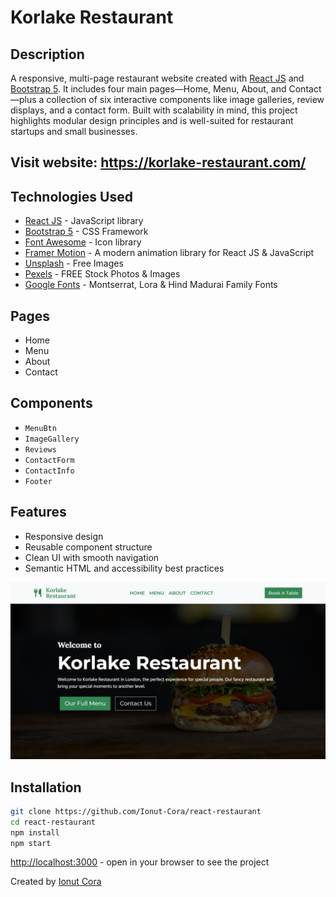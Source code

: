 # Korlake Restaurant

## Description
A responsive, multi-page restaurant website created with [React JS](https://react.dev/) and [Bootstrap 5](https://getbootstrap.com/). It includes four main pages—Home, Menu, About, and Contact—plus a collection of six interactive components like image galleries, review displays, and a contact form. Built with scalability in mind, this project highlights modular design principles and is well-suited for restaurant startups and small businesses.

## Visit website: https://korlake-restaurant.com/

## Technologies Used
- [React JS](https://react.dev/) - JavaScript library
- [Bootstrap 5](https://getbootstrap.com/) - CSS Framework
- [Font Awesome](https://fontawesome.com/) - Icon library
- [Framer Motion](https://motion.dev/) - A modern animation library for React JS & JavaScript
- [Unsplash](https://unsplash.com/) - Free Images
- [Pexels](https://www.pexels.com/) - FREE Stock Photos & Images
- [Google Fonts](https://fonts.google.com/) - Montserrat, Lora & Hind Madurai Family Fonts

## Pages
- Home
- Menu
- About
- Contact

## Components
- `MenuBtn`
- `ImageGallery`
- `Reviews`
- `ContactForm`
- `ContactInfo`
- `Footer`

## Features
- Responsive design
- Reusable component structure
- Clean UI with smooth navigation
- Semantic HTML and accessibility best practices

<img src="korlake_restaurant.jpg" alt="Korlake Restaurant" />

## Installation
```bash
git clone https://github.com/Ionut-Cora/react-restaurant
cd react-restaurant
npm install
npm start
```
[http://localhost:3000](http://localhost:3000) - open in your browser to see the project

Created by [Ionut Cora](https://www.ionutcora.com/)